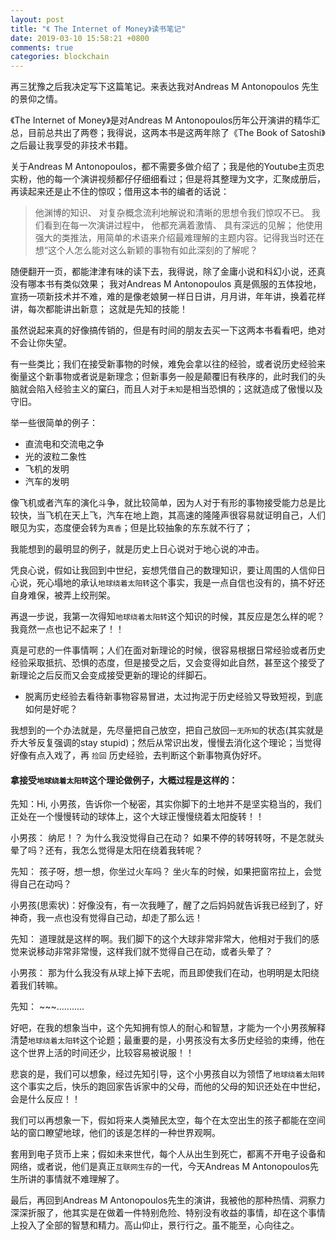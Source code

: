 ```yaml
---
layout: post
title: "《 The Internet of Money》读书笔记"
date: 2019-03-10 15:58:21 +0800
comments: true
categories: blockchain
---
```


再三犹豫之后我决定写下这篇笔记。来表达我对Andreas M Antonopoulos 先生的景仰之情。

《The Internet of Money》是对Andreas M Antonopoulos历年公开演讲的精华汇总，目前总共出了两卷；我得说，这两本书是这两年除了《The Book of Satoshi》之后最让我享受的非技术书籍。

<!-- more -->

关于Andreas M Antonopoulos，都不需要多做介绍了；我是他的Youtube主页忠实粉，他的每一个演讲视频都仔仔细细看过；但是将其整理为文字，汇聚成册后，再读起来还是止不住的惊叹；借用这本书的编者的话说：

> 他渊博的知识、 对复杂概念流利地解说和清晰的思想令我们惊叹不已。 我们看到在每一次演讲过程中， 他都充满着激情、 具有深远的见解； 他使用强大的类推法，用简单的术语来介绍最难理解的主题内容。记得我当时还在想“这个人怎么能对这么新颖的事物有如此深刻的了解呢？

随便翻开一页，都能津津有味的读下去，我得说，除了金庸小说和科幻小说，还真没有哪本书有类似效果； 我对Andreas M Antonopoulos 真是佩服的五体投地，宣扬一项新技术并不难，难的是像老娘舅一样日日讲，月月讲，年年讲，换着花样讲，每次都能讲出新意； 这就是先知的技能！

虽然说起来真的好像搞传销的，但是有时间的朋友去买一下这两本书看看吧，绝对不会让你失望。

有一些类比；我们在接受新事物的时候，难免会拿以往的经验，或者说历史经验来衡量这个新事物或者说是新理念；但新事务一般是颠覆旧有秩序的，此时我们的头脑就会陷入经验主义的窠臼，而且人对于`未知`是相当恐惧的；这就造成了傲慢以及守旧。

举一些很简单的例子：

* 直流电和交流电之争
* 光的波粒二象性
* 飞机的发明
* 汽车的发明

像飞机或者汽车的演化斗争，就比较简单，因为人对于有形的事物接受能力总是比较快，当飞机在天上飞，汽车在地上跑，其高速的隆隆声很容易就证明自己，人们眼见为实，态度便会转为`真香`；但是比较抽象的东东就不行了；

我能想到的最明显的例子，就是历史上日心说对于地心说的冲击。

凭良心说，假如让我回到中世纪，妄想凭借自己的数理知识，要让周围的人信仰日心说，死心塌地的承认`地球绕着太阳转`这个事实，我是一点自信也没有的，搞不好还自身难保，被弄上绞刑架。

再退一步说，我第一次得知`地球绕着太阳转`这个知识的时候，其反应是怎么样的呢？我竟然一点也记不起来了！！

真是可悲的一件事情啊；人们在面对新理论的时候，很容易根据日常经验或者历史经验采取抵抗、恐惧的态度，但是接受之后，又会变得如此自然，甚至这个接受了新理论之后反而又会变成接受更新的理论的绊脚石。

* 脱离历史经验去看待新事物容易冒进，太过拘泥于历史经验又导致短视，到底如何是好呢？

我想到的一个办法就是，先尽量把自己放空，把自己放回`一无所知`的状态(其实就是乔大爷反复强调的stay stupid)；然后从常识出发，慢慢去消化这个理论；当觉得好像有点入戏了，再 `捡回` 历史经验，去判断这个新事物真伪好坏。

#### 拿接受`地球绕着太阳转`这个理论做例子，大概过程是这样的：

先知：Hi, 小男孩，告诉你一个秘密，其实你脚下的土地并不是坚实稳当的，我们正处在一个慢慢转动的球体上，这个大球正慢慢绕着太阳旋转！！

小男孩： 纳尼！？ 为什么我没觉得自己在动？ 如果不停的转呀转呀，不是怎就头晕了吗？还有，我怎么觉得是太阳在绕着我转呢？

先知： 孩子呀，想一想，你坐过火车吗？ 坐火车的时候，如果把窗帘拉上，会觉得自己在动吗？

小男孩(思索状)：好像没有，有一次我睡了，醒了之后妈妈就告诉我已经到了，好神奇，我一点也没有觉得自己动，却走了那么远！

先知： 道理就是这样的啊。我们脚下的这个大球非常非常大，他相对于我们的感觉来说移动非常非常慢，这样我们就不觉得自己在动，或者头晕了？

小男孩： 那为什么我没有从球上掉下去呢，而且即使我们在动，也明明是太阳绕着我们转嘛。

先知： ~~~...........

好吧，在我的想象当中，这个先知拥有惊人的耐心和智慧，才能为一个小男孩解释清楚`地球绕着太阳转`这个论题；最重要的是，小男孩没有太多历史经验的束缚，他在这个世界上活的时间还少，比较容易被说服！！

悲哀的是，我们可以想象，经过先知引导，这个小男孩自以为领悟了`地球绕着太阳转`这个事实之后，快乐的跑回家告诉家中的父母，而他的父母的知识还处在中世纪，会是什么反应！！

我们可以再想象一下，假如将来人类殖民太空，每个在太空出生的孩子都能在空间站的窗口瞭望地球，他们的该是怎样的一种世界观啊。

套用到电子货币上来；假如未来世代，每个人从出生到死亡，都离不开电子设备和网络，或者说，他们是真正`互联网生存`的一代，今天Andreas M Antonopoulos先生所讲的事情就不难理解了。

最后，再回到Andreas M Antonopoulos先生的演讲，我被他的那种热情、洞察力深深折服了，他其实是在做着一件特别危险、特别没有收益的事情，却在这个事情上投入了全部的智慧和精力。高山仰止，景行行之。虽不能至，心向往之。
